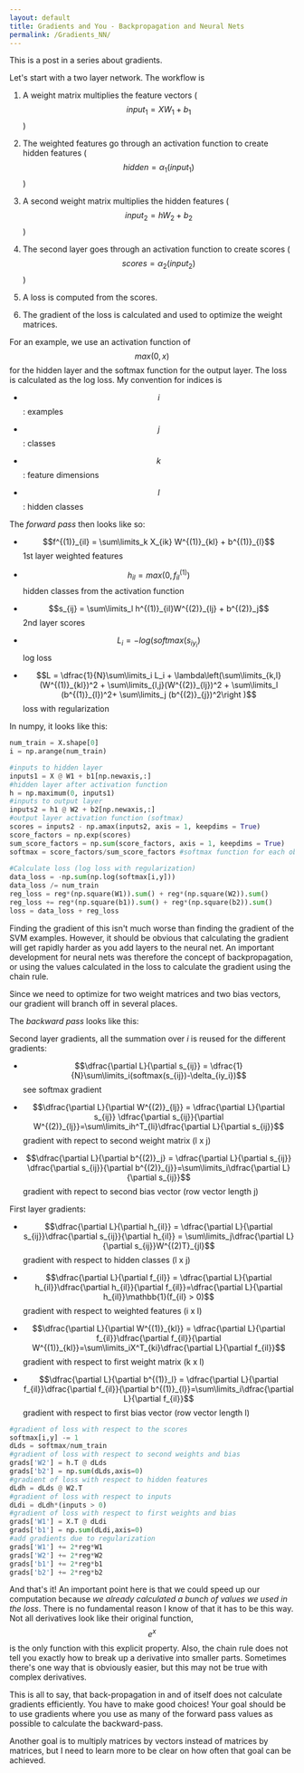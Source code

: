 ```yaml
---
layout: default
title: Gradients and You - Backpropagation and Neural Nets
permalink: /Gradients_NN/
---
```

This is a post in a series about gradients.

Let's start with a two layer network. The workflow is 

1) A weight matrix multiplies the feature vectors ($$input_1 = XW_1 + b_1$$)

2) The weighted features go through an activation function to create hidden features ($$hidden = \alpha_1(input_1)$$) 

3) A second weight matrix multiplies the hidden features ($$input_2 = hW_2 + b_2$$)

4) The second layer goes through an activation function to create scores ($$scores = \alpha_2(input_2)$$)

5) A loss is computed from the scores.

6) The gradient of the loss is calculated and used to optimize the weight matrices.

For an example, we use an activation function of $$max(0,x)$$ for the hidden layer and the softmax function for the output layer. The loss is calculated as the log loss. My convention for indices is

- $$i$$: examples


- $$j$$: classes


- $$k$$: feature dimensions


- $$l$$: hidden classes

The *forward pass* then looks like so:

- $$f^{(1)}_{il} = \sum\limits_k X_{ik} W^{(1)}_{kl} + b^{(1)}_{l}$$ 1st layer weighted features

- $$h_{il} = max(0, f^{(1)}_{il})$$ hidden classes from the activation function


- $$s_{ij} = \sum\limits_l h^{(1)}_{il}W^{(2)}_{lj} + b^{(2)}_j$$ 2nd layer scores

- $$L_i = -log(softmax(s_{iy_i})$$ log loss


- $$L = \dfrac{1}{N}\sum\limits_i L_i + \lambda\left(\sum\limits_{k,l}(W^{(1)}_{kl})^2 + \sum\limits_{l,j}(W^{(2)}_{lj})^2 + \sum\limits_l (b^{(1)}_{l})^2+ \sum\limits_j (b^{(2)}_{j})^2\right )$$ loss with regularization


In numpy, it looks like this:
```python
num_train = X.shape[0]
i = np.arange(num_train)

#inputs to hidden layer
inputs1 = X @ W1 + b1[np.newaxis,:]
#hidden layer after activation function
h = np.maximum(0, inputs1)
#inputs to output layer
inputs2 = h1 @ W2 + b2[np.newaxis,:]
#output layer activation function (softmax)        
scores = inputs2 - np.amax(inputs2, axis = 1, keepdims = True)
score_factors = np.exp(scores)
sum_score_factors = np.sum(score_factors, axis = 1, keepdims = True)
softmax = score_factors/sum_score_factors #softmax function for each observation and class
        
#Calculate loss (log loss with regularization)
data_loss = -np.sum(np.log(softmax[i,y]))
data_loss /= num_train
reg_loss = reg*(np.square(W1)).sum() + reg*(np.square(W2)).sum()
reg_loss += reg*(np.square(b1)).sum() + reg*(np.square(b2)).sum()
loss = data_loss + reg_loss
```

Finding the gradient of this isn't much worse than finding the gradient of the SVM examples. However, it should be obvious that calculating the gradient will get rapidly harder as you add layers to the neural net. An important development for neural nets was therefore the concept of backpropagation, or using the values calculated in the loss to calculate the gradient using the chain rule.

Since we need to optimize for two weight matrices and two bias vectors, our gradient will branch off in several places.

The *backward pass* looks like this:

Second layer gradients, all the summation over *i* is reused for the different gradients:
* $$\dfrac{\partial L}{\partial s_{ij}} = \dfrac{1}{N}\sum\limits_i(softmax(s_{ij})-\delta_{iy_i})$$ see softmax gradient


* $$\dfrac{\partial L}{\partial W^{(2)}_{lj}} = \dfrac{\partial L}{\partial s_{ij}} \dfrac{\partial s_{ij}}{\partial W^{(2)}_{lj}}=\sum\limits_ih^T_{li}\dfrac{\partial L}{\partial s_{ij}}$$ gradient with repect to second weight matrix (l x j)


* $$\dfrac{\partial L}{\partial b^{(2)}_j} = \dfrac{\partial L}{\partial s_{ij}} \dfrac{\partial s_{ij}}{\partial b^{(2)}_{j}}=\sum\limits_i\dfrac{\partial L}{\partial s_{ij}}$$ gradient with repect to second bias vector (row vector length j)


First layer gradients:
* $$\dfrac{\partial L}{\partial h_{il}} = \dfrac{\partial L}{\partial s_{ij}}\dfrac{\partial s_{ij}}{\partial h_{il}} = \sum\limits_j\dfrac{\partial L}{\partial s_{ij}}W^{(2)T}_{jl}$$ gradient with respect to hidden classes (l x j)


* $$\dfrac{\partial L}{\partial f_{il}} = \dfrac{\partial L}{\partial h_{il}}\dfrac{\partial h_{il}}{\partial f_{il}}=\dfrac{\partial L}{\partial h_{il}}\mathbb{1}(f_{il} > 0)$$ gradient with respect to weighted features (i x l) 


* $$\dfrac{\partial L}{\partial W^{(1)}_{kl}} = \dfrac{\partial L}{\partial f_{il}}\dfrac{\partial f_{il}}{\partial W^{(1)}_{kl}}=\sum\limits_iX^T_{ki}\dfrac{\partial L}{\partial f_{il}}$$ gradient with respect to first weight matrix (k x l)


* $$\dfrac{\partial L}{\partial b^{(1)}_l} = \dfrac{\partial L}{\partial f_{il}}\dfrac{\partial f_{il}}{\partial b^{(1)}_{l}}=\sum\limits_i\dfrac{\partial L}{\partial f_{il}}$$ gradient with respect to first bias vector (row vector length l)

```python
#gradient of loss with respect to the scores
softmax[i,y] -= 1
dLds = softmax/num_train
#gradient of loss with respect to second weights and bias
grads['W2'] = h.T @ dLds
grads['b2'] = np.sum(dLds,axis=0)
#gradient of loss with respect to hidden features        
dLdh = dLds @ W2.T
#gradient of loss with respect to inputs
dLdi = dLdh*(inputs > 0)
#gradient of loss with respect to first weights and bias
grads['W1'] = X.T @ dLdi
grads['b1'] = np.sum(dLdi,axis=0)
#add gradients due to regularization
grads['W1'] += 2*reg*W1
grads['W2'] += 2*reg*W2
grads['b1'] += 2*reg*b1
grads['b2'] += 2*reg*b2
```

And that's it! An important point here is that we could speed up our computation because *we already calculated a bunch of values we used in the loss*. There is no fundamental reason I know of that it has to be this way. Not all derivatives look like their original function, $$e^x$$ is the only function with this explicit property. Also, the chain rule does not tell you exactly how to break up a derivative into smaller parts. Sometimes there's one way that is obviously easier, but this may not be true with complex derivatives.

This is all to say, that back-propagation in and of itself does not calculate gradients efficiently. You have to make good choices! Your goal should be to use gradients where you use as many of the forward pass values as possible to calculate the backward-pass. 

Another goal is to multiply matrices by vectors instead of matrices by matrices, but I need to learn more to be clear on how often that goal can be achieved.
